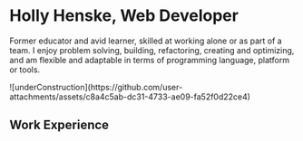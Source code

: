 <h1>Holly Henske, Web Developer</h1>

<body>
<p>Former educator and avid learner, skilled at working alone or as part of a team.  I enjoy problem solving, building, refactoring, creating
 and optimizing, and am flexible and adaptable in terms of programming language, platform or tools.</p>
![underConstruction](https://github.com/user-attachments/assets/c8a4c5ab-dc31-4733-ae09-fa52f0d22ce4)

<h2>Work Experience</h2>
<h2></h2>
<h2></h2>
<h2></h2>
  
</body>


